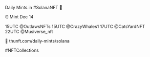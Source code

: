 Daily Mints in #SolanaNFT 🚀

⏰ Mint Dec 14

15UTC @OutlawsNFTs
15UTC @CrazyWhales1
17UTC @CatsYardNFT
22UTC @Musiverse_nft

🔗 thunft.com/daily-mints/solana

#NFTCollections